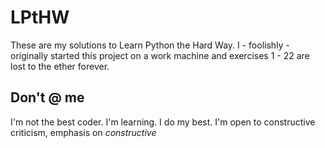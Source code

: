 # LPtHW
These are my solutions to Learn Python the Hard Way. I - foolishly - originally started this project on a work machine and exercises 1 - 22 are lost to the ether forever.

## Don't @ me
I'm not the best coder. I'm learning. I do my best. I'm open to constructive criticism, emphasis on *constructive*
